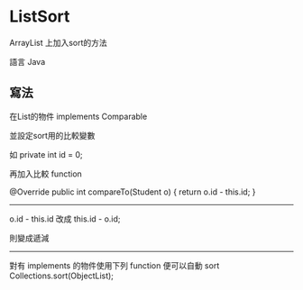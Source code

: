 # ListSort

ArrayList 上加入sort的方法

語言 Java

## 寫法

在List的物件 implements Comparable<Student>

並設定sort用的比較變數

如 private int id = 0;

再加入比較 function

@Override
public int compareTo(Student o)
{
    return  o.id - this.id;
}

***
o.id - this.id 改成  this.id - o.id;  
 
則變成遞減
***

對有 implements 的物件使用下列 function 便可以自動 sort
Collections.sort(ObjectList);





